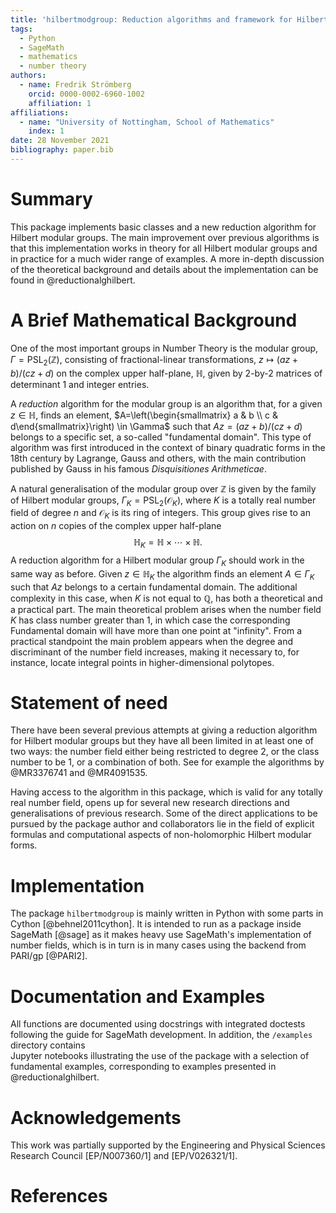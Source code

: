 ```yaml
---
title: 'hilbertmodgroup: Reduction algorithms and framework for Hilbert Modular Groups'
tags:
  - Python
  - SageMath
  - mathematics
  - number theory
authors:
  - name: Fredrik Strömberg 
    orcid: 0000-0002-6960-1002
    affiliation: 1
affiliations:
  - name: "University of Nottingham, School of Mathematics"
    index: 1
date: 28 November 2021
bibliography: paper.bib
---
```


# Summary

This package implements basic classes and a new reduction algorithm for Hilbert modular groups. 
The main improvement over previous algorithms is that
this implementation works in theory for all Hilbert modular groups and in practice for a much 
wider range of examples. A more in-depth discussion of the theoretical background and details about the implementation can be found in @reductionalghilbert.


# A Brief Mathematical Background 

One of the most important groups in Number Theory is the modular group, $\Gamma=\mathrm{PSL}_2(\mathbb{Z})$, 
consisting of fractional-linear transformations, $z\mapsto (az+b)/(cz+d)$ on the complex upper
half-plane, $\mathbb{H}$, given by 2-by-2 matrices of determinant 1 and integer entries. 

A *reduction* algorithm for the modular group is an algorithm that, for a given $z \in \mathbb{H}$, 
finds an element, $A=\left(\begin{smallmatrix} a & b \\ c & d\end{smallmatrix}\right) \in \Gamma$ such that $Az=(az+b)/(cz+d)$ 
belongs to a specific set, a so-called "fundamental domain". 
This type of algorithm was first introduced in the context of binary quadratic forms in the 
18th century by Lagrange, Gauss and others, with the main contribution 
published by Gauss in his famous *Disquisitiones Arithmeticae*.

A natural generalisation of the modular group over $\mathbb{Z}$
is given by the family of Hilbert modular groups, $\Gamma_K=\mathrm{PSL}_2(\mathcal{O}_K)$, 
where $K$ is a totally real number field of degree $n$ and $\mathcal{O}_K$ is its ring of integers. 
This group gives rise to an action on $n$ copies of the complex upper half-plane 
$$\mathbb{H}_K=\mathbb{H} \times \cdots \times \mathbb{H}.$$ 
A reduction algorithm for a Hilbert modular group $\Gamma_K$ 
should work in the same way as before. Given $z \in \mathbb{H}_K$ the algorithm finds an element 
$A \in \Gamma_K$ such that $Az$ belongs to a certain fundamental domain. 
The additional complexity in this case, when $K$ is not equal to $\mathbb{Q}$,
has both a theoretical and a practical part. The main theoretical problem arises 
when the number field $K$ has class number greater than 1, in which case the corresponding
Fundamental domain will have more than one point at "infinity". 
From a practical standpoint the main problem appears when the degree and discriminant 
of the number field increases, making it necessary to, for instance, locate 
integral points in higher-dimensional polytopes. 

# Statement of need

There have been several previous attempts at giving a reduction algorithm for Hilbert modular groups 
but they have all been limited in at least one of two ways: 
the number field either being restricted to degree 2, or the class number to be $1$, or a combination of both. 
See for example the algorithms by @MR3376741 and @MR4091535.


Having access to the algorithm in this package, which is valid for any totally real number field, 
opens up for several new research directions and generalisations of previous research. 
Some of the direct applications to be pursued by the package author and collaborators 
lie in the field of explicit formulas and computational aspects of non-holomorphic Hilbert modular forms. 

# Implementation

The package `hilbertmodgroup` is mainly written in Python with some parts in Cython [@behnel2011cython]. 
It is intended to run as a package inside SageMath [@sage] as it 
makes heavy use SageMath's implementation of 
number fields, which is in turn is in many cases using the backend from PARI/gp [@PARI2].

# Documentation and Examples
All functions are documented using docstrings with integrated doctests 
following the guide for SageMath development. 
In addition, the `/examples` directory contains  
Jupyter notebooks illustrating the use of the package with 
a selection of fundamental examples, corresponding to examples presented in @reductionalghilbert.

# Acknowledgements
This work was partially supported by the Engineering and Physical Sciences Research Council [EP/N007360/1] and [EP/V026321/1].

# References
